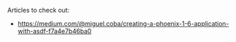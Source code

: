 
Articles to check out:
- https://medium.com/@miguel.coba/creating-a-phoenix-1-6-application-with-asdf-f7a4e7b46ba0

